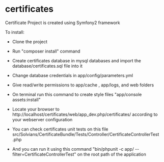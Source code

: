 # certificates

Certificate Project is created using Symfony2 framework

To install:
- Clone the project
- Run "composer install" command
- Create certificates database in mysql databases and import the database/certificates.sql file into it
- Change database credentials in app/config/parameters.yml
- Give read/write permissions to app/cache , app/logs, and web folders
- On terminal run this command to create style files "app/console assets:install"
- Locate your browser to http://localhost/certificates/web/app_dev.php/certificates/ according to your webserver configuration


- You can check certificates unit tests on this file src/Solvians/CertificateBundle/Tests/Controller/CertificateControllerTest.php
- And you can run it using this command "bin/phpunit -c app/ --filter=CertificateControllerTest" on the root path of the application